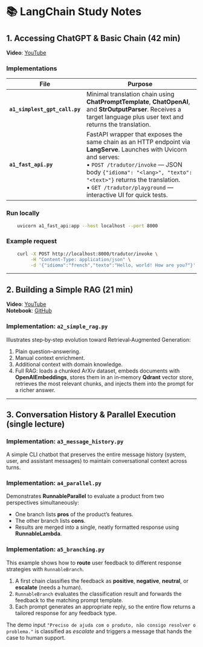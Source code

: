 # 📚 LangChain Study Notes

## 1. Accessing ChatGPT & Basic Chain (42 min)
**Video**: [YouTube](https://www.youtube.com/watch?v=7L0MnVu1KEo)

### Implementations
| File | Purpose |
|------|---------|
| **`a1_simplest_gpt_call.py`** | Minimal translation chain using **ChatPromptTemplate**, **ChatOpenAI**, and **StrOutputParser**. Receives a target language plus user text and returns the translation. |
| **`a1_fast_api.py`** | FastAPI wrapper that exposes the same chain as an HTTP endpoint via **LangServe**. Launches with Uvicorn and serves:<br>• `POST /tradutor/invoke` — JSON body `{"idioma": "<lang>", "texto": "<text>"}` returns the translation.<br>• `GET /tradutor/playground` — interactive UI for quick tests. |

### Run locally
```bash
    uvicorn a1_fast_api:app --host localhost --port 8000
```

### Example request
```bash
    curl -X POST http://localhost:8000/tradutor/invoke \
         -H "Content-Type: application/json" \
         -d '{"idioma":"french","texto":"Hello, world! How are you?"}'
```

---

## 2. Building a Simple RAG (21 min)
**Video**: [YouTube](https://www.youtube.com/watch?v=lAtA2nCTfF0)  
**Notebook**: [GitHub](https://github.com/infoslack/youtube/blob/main/rag-chatbot/rag_chatbot.ipynb)

### Implementation: `a2_simple_rag.py`
Illustrates step‑by‑step evolution toward Retrieval‑Augmented Generation:

1. Plain question–answering.
2. Manual context enrichment.
3. Additional context with domain knowledge.
4. Full RAG: loads a chunked ArXiv dataset, embeds documents with **OpenAIEmbeddings**, stores them in an in‑memory **Qdrant** vector store, retrieves the most relevant chunks, and injects them into the prompt for a richer answer.

---

## 3. Conversation History & Parallel Execution (single lecture)
### Implementation: `a3_message_history.py`
A simple CLI chatbot that preserves the entire message history (system, user, and assistant messages) to maintain conversational context across turns.

### Implementation: `a4_parallel.py`
Demonstrates **RunnableParallel** to evaluate a product from two perspectives simultaneously:

* One branch lists **pros** of the product’s features.  
* The other branch lists **cons**.  
* Results are merged into a single, neatly formatted response using **RunnableLambda**.

### Implementation: `a5_branching.py`
This example shows how to **route** user feedback to different response strategies with `RunnableBranch`.

1. A first chain classifies the feedback as **positive**, **negative**, **neutral**, or **escalate** (needs a human).
2. `RunnableBranch` evaluates the classification result and forwards the feedback to the matching prompt template.
3. Each prompt generates an appropriate reply, so the entire flow returns a tailored response for any feedback type.

The demo input `"Preciso de ajuda com o produto, não consigo resolver o problema."` is classified as *escalate* and triggers a message that hands the case to human support.
